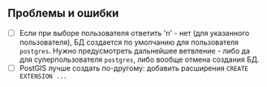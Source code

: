 ## Проблемы и ошибки

- [ ] Если при выборе пользователя ответить 'n' - нет (для указанного пользователя),
    БД создается по умолчанию для пользователя `postgres`. Нужно предусмотреть дальнейшее
    ветвление - либо да для суперпользователя `postgres`, либо вообще отмена создания БД.
- [ ] PostGIS лучше создать по-другому: добавить расширения `CREATE EXTENSION ...`